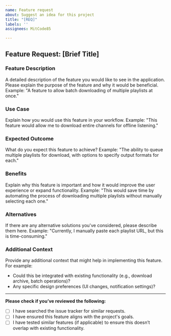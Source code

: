 ```yaml
---
name: Feature request
about: Suggest an idea for this project
title: "[REQ]"
labels: ''
assignees: MitCode85

---
```


## Feature Request: [Brief Title]

### Feature Description
A detailed description of the feature you would like to see in the application. Please explain the purpose of the feature and why it would be beneficial. Example: "A feature to allow batch downloading of multiple playlists at once."

### Use Case
Explain how you would use this feature in your workflow. Example: "This feature would allow me to download entire channels for offline listening."

### Expected Outcome
What do you expect this feature to achieve? Example: "The ability to queue multiple playlists for download, with options to specify output formats for each."

### Benefits
Explain why this feature is important and how it would improve the user experience or expand functionality. Example: "This would save time by automating the process of downloading multiple playlists without manually selecting each one."

### Alternatives
If there are any alternative solutions you've considered, please describe them here. Example: "Currently, I manually paste each playlist URL, but this is time-consuming."

### Additional Context
Provide any additional context that might help in implementing this feature. For example:
- Could this be integrated with existing functionality (e.g., download archive, batch operations)?
- Any specific design preferences (UI changes, notification settings)?
  
---

**Please check if you’ve reviewed the following:**
- [ ] I have searched the issue tracker for similar requests.
- [ ] I have ensured this feature aligns with the project's goals.
- [ ] I have tested similar features (if applicable) to ensure this doesn’t overlap with existing functionality.
